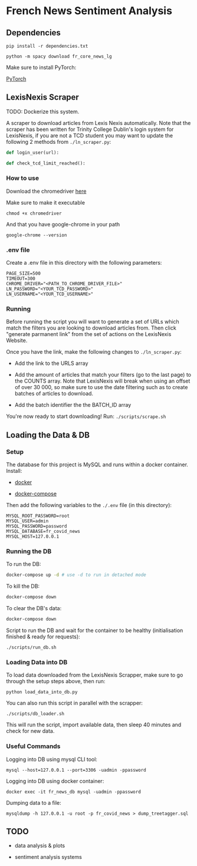 # French News Sentiment Analysis

## Dependencies

`pip install -r dependencies.txt`

`python -m spacy download fr_core_news_lg`

Make sure to install PyTorch:

[PyTorch](https://pytorch.org/get-started/locally/)

## LexisNexis Scraper

TODO: Dockerize this system.

A scraper to download articles from Lexis Nexis automatically. Note that the scraper has been written for Trinity College Dublin's login system for LexisNexis, if you are not a TCD student you may want to update the
following 2 methods from `./ln_scraper.py`:

```python
def login_user(url):

def check_tcd_limit_reached():
```

### How to use

Download the chromedriver [here](https://chromedriver.chromium.org/downloads)

Make sure to make it executable

`chmod +x chromedriver`

And that you have google-chrome in your path

`google-chrome --version`

### .env file

Create a .env file in this directory with the following parameters:

```.env
PAGE_SIZE=500
TIMEOUT=300
CHROME_DRIVER="<PATH_TO_CHROME_DRIVER_FILE>"
LN_PASSWORD="<YOUR_TCD_PASSWORD>"
LN_USERNAME="<YOUR_TCD_USERNAME>"
```

### Running

Before running the script you will want to generate a set of URLs which match the filters you are looking to download articles from. Then click "generate parmanent link" from the set of actions on the LexisNexis Website.

Once you have the link, make the following changes to `./ln_scraper.py`:

- Add the link to the URLS array

- Add the amount of articles that match your filters (go to the last page) to the COUNTS array. Note that LexisNexis will break when using an offset of over 30 000, so make sure to use the date filtering such as to create batches of articles to download.

- Add the batch identifier the the BATCH_ID array

You're now ready to start downloading! Run:
`./scripts/scrape.sh`

## Loading the Data & DB

### Setup

The database for this project is MySQL and runs within a docker container. Install:

- [docker](https://docs.docker.com/get-docker/)

- [docker-compose](https://docs.docker.com/compose/install/)

Then add the following variables to the `./.env` file (in this directory):

```.env
MYSQL_ROOT_PASSWORD=root
MYSQL_USER=admin
MYSQL_PASSWORD=password
MYSQL_DATABASE=fr_covid_news
MYSQL_HOST=127.0.0.1
```

### Running the DB

To run the DB:

```bash
docker-compose up -d # use -d to run in detached mode
```

To kill the DB:

```bash
docker-compose down
```

To clear the DB's data:

```bash
docker-compose down
```

Script to run the DB and wait for the container to be healthy (initialisation finished & ready for requests):

`./scripts/run_db.sh`

### Loading Data into DB

To load data downloaded from the LexisNexis Scrapper, make sure to go through the setup steps above, then run:

`python load_data_into_db.py`

You can also run this script in parallel with the scrapper:

`./scripts/db_loader.sh`

This will run the script, import available data, then sleep 40 minutes and check for new data.

### Useful Commands

Logging into DB using mysql CLI tool:

`mysql --host=127.0.0.1 --port=3306 -uadmin -ppassword`

Logging into DB using docker container:

`docker exec -it fr_news_db mysql -uadmin -ppassword`

Dumping data to a file:

`mysqldump -h 127.0.0.1 -u root -p fr_covid_news > dump_treetagger.sql`

## TODO

- data analysis & plots

- sentiment analysis systems
